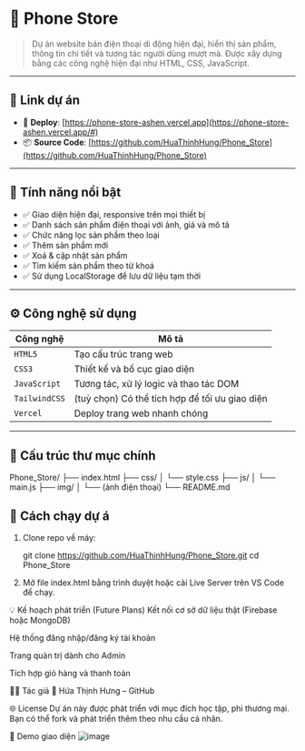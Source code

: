 # 📱 Phone Store

> Dự án website bán điện thoại di động hiện đại, hiển thị sản phẩm, thông tin chi tiết và tương tác người dùng mượt mà. Được xây dựng bằng các công nghệ hiện đại như HTML, CSS, JavaScript.

---

## 🔗 Link dự án

- 🚀 **Deploy**: [https://phone-store-ashen.vercel.app](https://phone-store-ashen.vercel.app/#)
- 📦 **Source Code**: [https://github.com/HuaThinhHung/Phone_Store](https://github.com/HuaThinhHung/Phone_Store)

---

## 🧩 Tính năng nổi bật

- ✅ Giao diện hiện đại, responsive trên mọi thiết bị
- ✅ Danh sách sản phẩm điện thoại với ảnh, giá và mô tả
- ✅ Chức năng lọc sản phẩm theo loại
- ✅ Thêm sản phẩm mới
- ✅ Xoá & cập nhật sản phẩm
- ✅ Tìm kiếm sản phẩm theo từ khoá
- ✅ Sử dụng LocalStorage để lưu dữ liệu tạm thời

---

## ⚙️ Công nghệ sử dụng

| Công nghệ | Mô tả |
|----------|-------|
| `HTML5` | Tạo cấu trúc trang web |
| `CSS3` | Thiết kế và bố cục giao diện |
| `JavaScript` | Tương tác, xử lý logic và thao tác DOM |
| `TailwindCSS` | (tuỳ chọn) Có thể tích hợp để tối ưu giao diện |
| `Vercel` | Deploy trang web nhanh chóng |

---

## 📁 Cấu trúc thư mục chính
Phone_Store/
├── index.html
├── css/
│ └── style.css
├── js/
│ └── main.js
├── img/
│ └── (ảnh điện thoại)
└── README.md

## 🚀 Cách chạy dự á

1. Clone repo về máy:

   git clone https://github.com/HuaThinhHung/Phone_Store.git
   cd Phone_Store
   
3. Mở file index.html bằng trình duyệt hoặc cài Live Server trên VS Code để chạy.

💡 Kế hoạch phát triển (Future Plans)
 Kết nối cơ sở dữ liệu thật (Firebase hoặc MongoDB)

 Hệ thống đăng nhập/đăng ký tài khoản

 Trang quản trị dành cho Admin

 Tích hợp giỏ hàng và thanh toán

 👨‍💻 Tác giả
👋 Hứa Thịnh Hưng – GitHub

🌐 License
Dự án này được phát triển với mục đích học tập, phi thương mại. Bạn có thể fork và phát triển thêm theo nhu cầu cá nhân.

📸 Demo giao diện
![image](https://github.com/user-attachments/assets/3645f773-c38b-4d15-8bbe-f018cc8ebaaf)

